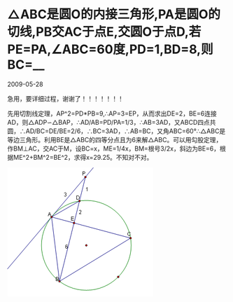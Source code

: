 # △ABC是圆O的内接三角形,PA是圆O的切线,PB交AC于点E,交圆O于点D,若PE=PA,∠ABC=60度,PD=1,BD=8,则BC=__
2009-05-28


急用，要详细过程，谢谢了！！！！！！！


先用切割线定理，AP^2=PD*PB=9,∴AP=3=EP，从而求出DE=2，BE=6连接AD，则△ADP∽△BAP，∴AD/AB=PD/PA=1/3，∴AB=3AD，又ABCD四点共圆，∴AD/BC=DE/BE=2/6，∴BC=3AD，∴AB=BC，又角ABC=60°∴△ABC是等边三角形。利用BE是△ABC的四等分点且为6来解△ABC。可以用勾股定理，作BM⊥AC，交AC于M，设BC=x，ME=1/4x，BM=根号3/2x，斜边为BE=6，根据ME^2+BM^2=BE^2，求得x=29.25。不知对不对。

![](d50735fae6cd7b896737e4970f2442a7d9330e4f.png)
